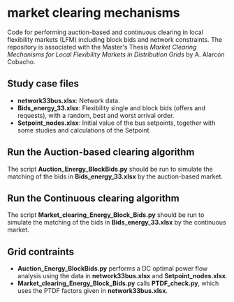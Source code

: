 # market clearing mechanisms
Code for performing auction-based and continuous clearing in local flexibility markets (LFM) including block bids and network constraints. The repository is associated with the Master's 
Thesis *Market Clearing Mechanisms for Local Flexibility Markets in Distribution Grids* by A. Alarcón Cobacho.

## Study case files
 * **network33bus.xlsx**: Network data.
 * **Bids_energy_33.xlsx**: Flexibility single and block bids (offers and requests), with a random, best and worst arrival order.
 * **Setpoint_nodes.xlsx**: Initial value of the bus setpoints, together with some studies and calculations of the Setpoint.

## Run the Auction-based clearing algorithm
The script **Auction_Energy_BlockBids.py** should be run to simulate the matching of the bids in **Bids_energy_33.xlsx** by the auction-based market.

## Run the Continuous clearing algorithm
The script **Market_clearing_Energy_Block_Bids.py** should be run to simulate the matching of the bids in **Bids_energy_33.xlsx** by the continuous market.

## Grid contraints
* **Auction_Energy_BlockBids.py** performs a DC optimal power flow analysis using the data in **network33bus.xlsx** and **Setpoint_nodes.xlsx**.
* **Market_clearing_Energy_Block_Bids.py** calls **PTDF_check.py**, which uses the PTDF factors given in **network33bus.xlsx**.
